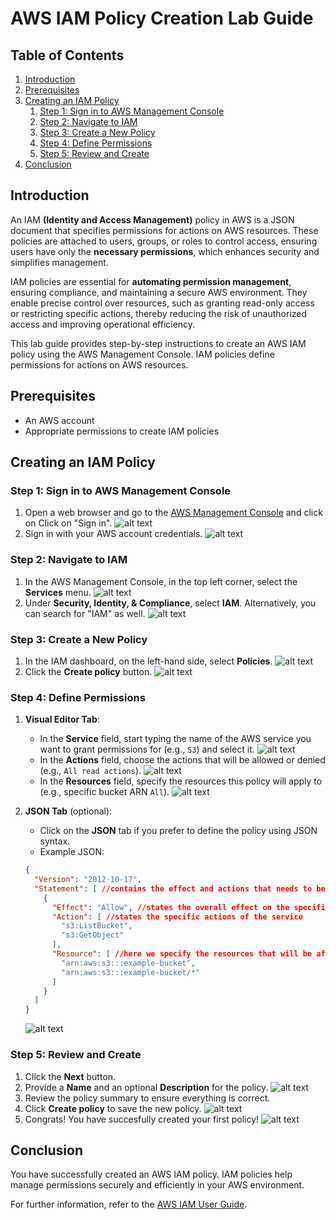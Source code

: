 # AWS IAM Policy Creation Lab Guide

## Table of Contents
1. [Introduction](#introduction)
2. [Prerequisites](#prerequisites)
3. [Creating an IAM Policy](#creating-an-iam-policy)
    1. [Step 1: Sign in to AWS Management Console](#step-1-sign-in-to-aws-management-console)
    2. [Step 2: Navigate to IAM](#step-2-navigate-to-iam)
    3. [Step 3: Create a New Policy](#step-3-create-a-new-policy)
    4. [Step 4: Define Permissions](#step-4-define-permissions)
    5. [Step 5: Review and Create](#step-5-review-and-create)
4. [Conclusion](#conclusion)

## Introduction
An IAM **(Identity and Access Management)** policy in AWS is a JSON document that specifies permissions for actions on AWS resources. These policies are attached to users, groups, or roles to control access, ensuring users have only the **necessary permissions**, which enhances security and simplifies management.

IAM policies are essential for **automating permission management**, ensuring compliance, and maintaining a secure AWS environment. They enable precise control over resources, such as granting read-only access or restricting specific actions, thereby reducing the risk of unauthorized access and improving operational efficiency.

This lab guide provides step-by-step instructions to create an AWS IAM policy using the AWS Management Console. IAM policies define permissions for actions on AWS resources.

## Prerequisites
- An AWS account
- Appropriate permissions to create IAM policies

## Creating an IAM Policy

### Step 1: Sign in to AWS Management Console
1. Open a web browser and go to the [AWS Management Console](https://aws.amazon.com/console/) and click on Click on "Sign in".
![alt text](https://github.com/vvk9352/lab4rep/blob/17b1362a2393f44fce0bd41ef5122f4d2677ee00/SS/LABVAL/1.png)
2. Sign in with your AWS account credentials.
![alt text](https://github.com/vvk9352/lab4rep/blob/17b1362a2393f44fce0bd41ef5122f4d2677ee00/SS/LABVAL/2.png)

### Step 2: Navigate to IAM
1. In the AWS Management Console, in the top left corner, select the **Services** menu.
![alt text](https://github.com/vvk9352/lab4rep/blob/17b1362a2393f44fce0bd41ef5122f4d2677ee00/SS/LABVAL/3.png)
2. Under **Security, Identity, & Compliance**, select **IAM**. Alternatively, you can search for "IAM" as well.
![alt text](https://github.com/vvk9352/lab4rep/blob/17b1362a2393f44fce0bd41ef5122f4d2677ee00/SS/LABVAL/4.png)
### Step 3: Create a New Policy
1. In the IAM dashboard, on the left-hand side, select **Policies**.
![alt text](https://github.com/vvk9352/lab4rep/blob/17b1362a2393f44fce0bd41ef5122f4d2677ee00/SS/LABVAL/5.png)
2. Click the **Create policy** button.
![alt text](https://github.com/vvk9352/lab4rep/blob/17b1362a2393f44fce0bd41ef5122f4d2677ee00/SS/LABVAL/6.png)

### Step 4: Define Permissions
1. **Visual Editor Tab**:
    - In the **Service** field, start typing the name of the AWS service you want to grant permissions for (e.g., `S3`) and select it.
    ![alt text](https://github.com/vvk9352/lab4rep/blob/17b1362a2393f44fce0bd41ef5122f4d2677ee00/SS/LABVAL/7.png)
    - In the **Actions** field, choose the actions that will be allowed or denied (e.g., `All read actions`).
    ![alt text](https://github.com/vvk9352/lab4rep/blob/17b1362a2393f44fce0bd41ef5122f4d2677ee00/SS/LABVAL/8.png)
    - In the **Resources** field, specify the resources this policy will apply to (e.g., specific bucket ARN `All`).
    ![alt text](https://github.com/vvk9352/lab4rep/blob/17b1362a2393f44fce0bd41ef5122f4d2677ee00/SS/LABVAL/9.png)

2. **JSON Tab** (optional):
    - Click on the **JSON** tab if you prefer to define the policy using JSON syntax.
    - Example JSON:
    ```json
    {
      "Version": "2012-10-17",
      "Statement": [ //contains the effect and actions that needs to be specified for the policy
        {
          "Effect": "Allow", //states the overall effect on the specified resources(allow or deny)
          "Action": [ //states the specific actions of the service
            "s3:ListBucket",
            "s3:GetObject"
          ],
          "Resource": [ //here we specify the resources that will be affected by the actions
            "arn:aws:s3:::example-bucket",
            "arn:aws:s3:::example-bucket/*"
          ]
        }
      ]
    }
    ```
    ![alt text](https://github.com/vvk9352/lab4rep/blob/17b1362a2393f44fce0bd41ef5122f4d2677ee00/SS/LABVAL/10.png)

### Step 5: Review and Create
1. Click the **Next** button.
2. Provide a **Name** and an optional **Description** for the policy.
![alt text](https://github.com/vvk9352/lab4rep/blob/17b1362a2393f44fce0bd41ef5122f4d2677ee00/SS/LABVAL/11.png)
3. Review the policy summary to ensure everything is correct.
4. Click **Create policy** to save the new policy.
![alt text](https://github.com/vvk9352/lab4rep/blob/17b1362a2393f44fce0bd41ef5122f4d2677ee00/SS/LABVAL/12.png)
5. Congrats! You have succesfully created your first policy!
![alt text](https://github.com/vvk9352/lab4rep/blob/17b1362a2393f44fce0bd41ef5122f4d2677ee00/SS/LABVAL/13.png)
## Conclusion
You have successfully created an AWS IAM policy. IAM policies help manage permissions securely and efficiently in your AWS environment.

For further information, refer to the [AWS IAM User Guide](https://docs.aws.amazon.com/IAM/latest/UserGuide/introduction.html).
